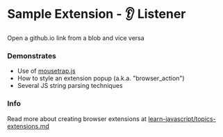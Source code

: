 # Sample Extension - 👂 Listener

Open a github.io link from a blob and vice versa

### Demonstrates

- Use of [mousetrap.js](https://github.com/ccampbell/mousetrap)
- How to style an extension popup (a.k.a. "browser_action")
- Several JS string parsing techniques


### Info

Read more about creating browser extensions at [learn-javascript/topics-extensions.md](https://github.com/omundy/learn-javascript/blob/main/topics-extensions.md)
